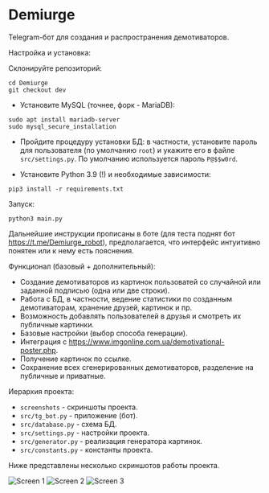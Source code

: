 # Demiurge

Telegram-бот для создания и распространения демотиваторов.

Настройка и установка:

Склонируйте репозиторий:

```git clone git@github.com:notdenied/Demiurge.git
cd Demiurge
git checkout dev
```

- Установите MySQL (точнее, форк - MariaDB):

```sudo apt update
sudo apt install mariadb-server
sudo mysql_secure_installation
```

- Пройдите процедуру установки БД: в частности, установите пароль для пользователя (по умолчанию ```root```) и укажите его в файле ```src/settings.py```.
По умолчанию используется пароль ```P@$$w0rd```.

- Установите Python 3.9 (!) и необходимые зависимости:

```sudo apt install python3.9
pip3 install -r requirements.txt
```

Запуск:

```python3 main.py```

Дальнейшие инструкции прописаны в боте (для теста поднят бот <https://t.me/Demiurge_robot>), предполагается, что интерфейс интуитивно понятен или к нему есть пояснения.

Функционал (базовый + дополнительный):

- Cоздание демотиваторов из картинок пользоватей со случайной или заданной подписью (одна или две строки).
- Работа с БД, в частности, ведение статистики по созданным демотиваторам, хранение друзей, картинок и пр.
- Возможность добавлять пользователей в друзья и смотреть их публичные картинки.
- Базовые настройки (выбор способа генерации).
- Интеграция с <https://www.imgonline.com.ua/demotivational-poster.php>.
- Получение картинок по ссылке.
- Сохранение всех сгенерированных демотиваторов, разделение на публичные и приватные.

Иерархия проекта:

- ```screenshots``` - скриншоты проекта.
- ```src/tg_bot.py``` - приложение (бот).
- ```src/database.py``` - схема БД.
- ```src/settings.py``` - настройки проекта.
- ```src/generator.py``` - реализация генератора картинок.
- ```src/constants.py``` - константы проекта.

Ниже представлены несколько скриншотов работы проекта.

![Screen 1](images/screenshots/1.png "Создание картинок.")
![Screen 2](images/screenshots/2.png "Добавление друзей и просмотр их творений.")
![Screen 3](images/screenshots/3.png "Настройки, просмотр и редактирование настроек своих картинок.")

